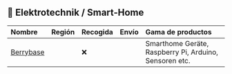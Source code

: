 ## 🔌 Elektrotechnik / Smart-Home

| Nombre                                               | Región | Recogida | Envío | Gama de productos                                                                                                                                                                                                                         |
| :--------------------------------------------------- | :----: | :------- | :---: | :---------------------------------------------------------------------------------------------------------------------------------------------------------------------------------------------------------------------------------------- |
| [Berrybase](https://berrybase.de)                    |        | ❌        |       | Smarthome Geräte, Raspberry Pi, Arduino, Sensoren etc.                                                                                                                                                                                    |
